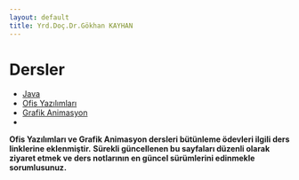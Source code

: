 ```yaml
---
layout: default
title: Yrd.Doç.Dr.Gökhan KAYHAN
---
```


#   Dersler

*   [Java](/java)
*   [Ofis Yazılımları](/bmyo)
*   [Grafik Animasyon](/bmyo)
*   
**Ofis Yazılımları ve Grafik Animasyon dersleri bütünleme ödevleri ilgili ders linklerine eklenmiştir.**
**Sürekli güncellenen bu sayfaları düzenli olarak ziyaret etmek ve ders
notlarının en güncel sürümlerini edinmekle sorumlusunuz.**



